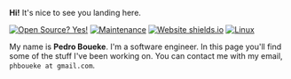 **Hi!** It's nice to see you landing here.

[![Open Source? Yes!](https://badgen.net/badge/Open%20Source%20%3F/Yes%21/blue?icon=github)](https://github.com/pboueke/)
[![Maintenance](https://img.shields.io/badge/Maintained%3F-yes-green.svg)](https://github.com/pboueke/)
[![Website shields.io](https://img.shields.io/website-up-down-green-red/http/shields.io.svg)](https://pboueke.github.io/b/)
[![Linux](https://svgshare.com/i/Zhy.svg)](https://manjaro.org/)



My name is **Pedro Boueke**. I'm a software engineer. In this page you'll find some of the stuff I've been working on. You can contact me with my email, `phboueke at gmail.com`.

&nbsp;

<!--[![GitHub Streak](http://github-readme-streak-stats.herokuapp.com?user=pboueke&theme=gruvbox)](https://git.io/streak-stats)-->
